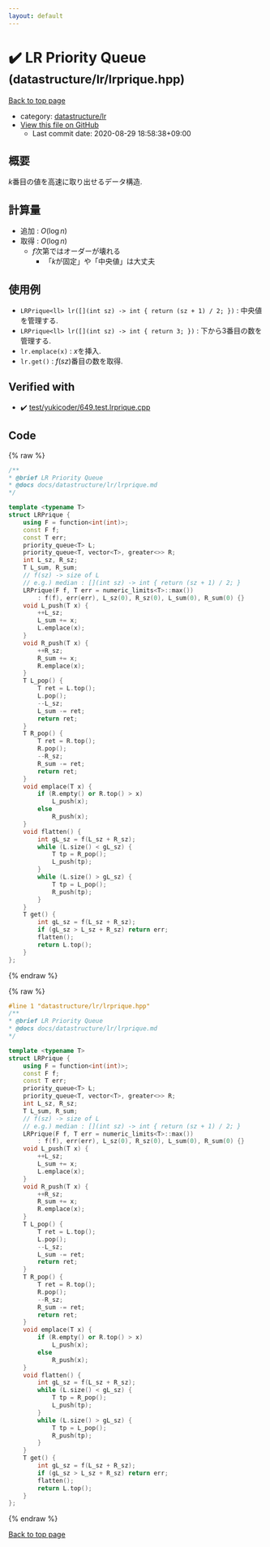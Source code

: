 ```yaml
---
layout: default
---
```


<!-- mathjax config similar to math.stackexchange -->
<script type="text/javascript" async
  src="https://cdnjs.cloudflare.com/ajax/libs/mathjax/2.7.5/MathJax.js?config=TeX-MML-AM_CHTML">
</script>
<script type="text/x-mathjax-config">
  MathJax.Hub.Config({
    TeX: { equationNumbers: { autoNumber: "AMS" }},
    tex2jax: {
      inlineMath: [ ['$','$'] ],
      processEscapes: true
    },
    "HTML-CSS": { matchFontHeight: false },
    displayAlign: "left",
    displayIndent: "2em"
  });
</script>

<script type="text/javascript" src="https://cdnjs.cloudflare.com/ajax/libs/jquery/3.4.1/jquery.min.js"></script>
<script src="https://cdn.jsdelivr.net/npm/jquery-balloon-js@1.1.2/jquery.balloon.min.js" integrity="sha256-ZEYs9VrgAeNuPvs15E39OsyOJaIkXEEt10fzxJ20+2I=" crossorigin="anonymous"></script>
<script type="text/javascript" src="../../../assets/js/copy-button.js"></script>
<link rel="stylesheet" href="../../../assets/css/copy-button.css" />


# :heavy_check_mark: LR Priority Queue <small>(datastructure/lr/lrprique.hpp)</small>

<a href="../../../index.html">Back to top page</a>

* category: <a href="../../../index.html#7f558c0e940d1b94729e8802fdbca4ee">datastructure/lr</a>
* <a href="{{ site.github.repository_url }}/blob/master/datastructure/lr/lrprique.hpp">View this file on GitHub</a>
    - Last commit date: 2020-08-29 18:58:38+09:00




## 概要

$k$番目の値を高速に取り出せるデータ構造.

## 計算量

- 追加 : $O(\log n)$
- 取得 : $O(\log n)$
  - $f$次第ではオーダーが壊れる
    - 「$k$が固定」や「中央値」は大丈夫

## 使用例

- `LRPrique<ll> lr([](int sz) -> int { return (sz + 1) / 2; })` : 中央値を管理する.
- `LRPrique<ll> lr([](int sz) -> int { return 3; })` : 下から$3$番目の数を管理する.
- `lr.emplace(x)` : $x$を挿入.
- `lr.get()` : $f(sz)$番目の数を取得.


## Verified with

* :heavy_check_mark: <a href="../../../verify/test/yukicoder/649.test.lrprique.cpp.html">test/yukicoder/649.test.lrprique.cpp</a>


## Code

<a id="unbundled"></a>
{% raw %}
```cpp
/**
* @brief LR Priority Queue
* @docs docs/datastructure/lr/lrprique.md
*/

template <typename T>
struct LRPrique {
    using F = function<int(int)>;
    const F f;
    const T err;
    priority_queue<T> L;
    priority_queue<T, vector<T>, greater<>> R;
    int L_sz, R_sz;
    T L_sum, R_sum;
    // f(sz) -> size of L
    // e.g.) median : [](int sz) -> int { return (sz + 1) / 2; }
    LRPrique(F f, T err = numeric_limits<T>::max())
        : f(f), err(err), L_sz(0), R_sz(0), L_sum(0), R_sum(0) {}
    void L_push(T x) {
        ++L_sz;
        L_sum += x;
        L.emplace(x);
    }
    void R_push(T x) {
        ++R_sz;
        R_sum += x;
        R.emplace(x);
    }
    T L_pop() {
        T ret = L.top();
        L.pop();
        --L_sz;
        L_sum -= ret;
        return ret;
    }
    T R_pop() {
        T ret = R.top();
        R.pop();
        --R_sz;
        R_sum -= ret;
        return ret;
    }
    void emplace(T x) {
        if (R.empty() or R.top() > x)
            L_push(x);
        else
            R_push(x);
    }
    void flatten() {
        int gL_sz = f(L_sz + R_sz);
        while (L.size() < gL_sz) {
            T tp = R_pop();
            L_push(tp);
        }
        while (L.size() > gL_sz) {
            T tp = L_pop();
            R_push(tp);
        }
    }
    T get() {
        int gL_sz = f(L_sz + R_sz);
        if (gL_sz > L_sz + R_sz) return err;
        flatten();
        return L.top();
    }
};

```
{% endraw %}

<a id="bundled"></a>
{% raw %}
```cpp
#line 1 "datastructure/lr/lrprique.hpp"
/**
* @brief LR Priority Queue
* @docs docs/datastructure/lr/lrprique.md
*/

template <typename T>
struct LRPrique {
    using F = function<int(int)>;
    const F f;
    const T err;
    priority_queue<T> L;
    priority_queue<T, vector<T>, greater<>> R;
    int L_sz, R_sz;
    T L_sum, R_sum;
    // f(sz) -> size of L
    // e.g.) median : [](int sz) -> int { return (sz + 1) / 2; }
    LRPrique(F f, T err = numeric_limits<T>::max())
        : f(f), err(err), L_sz(0), R_sz(0), L_sum(0), R_sum(0) {}
    void L_push(T x) {
        ++L_sz;
        L_sum += x;
        L.emplace(x);
    }
    void R_push(T x) {
        ++R_sz;
        R_sum += x;
        R.emplace(x);
    }
    T L_pop() {
        T ret = L.top();
        L.pop();
        --L_sz;
        L_sum -= ret;
        return ret;
    }
    T R_pop() {
        T ret = R.top();
        R.pop();
        --R_sz;
        R_sum -= ret;
        return ret;
    }
    void emplace(T x) {
        if (R.empty() or R.top() > x)
            L_push(x);
        else
            R_push(x);
    }
    void flatten() {
        int gL_sz = f(L_sz + R_sz);
        while (L.size() < gL_sz) {
            T tp = R_pop();
            L_push(tp);
        }
        while (L.size() > gL_sz) {
            T tp = L_pop();
            R_push(tp);
        }
    }
    T get() {
        int gL_sz = f(L_sz + R_sz);
        if (gL_sz > L_sz + R_sz) return err;
        flatten();
        return L.top();
    }
};

```
{% endraw %}

<a href="../../../index.html">Back to top page</a>

